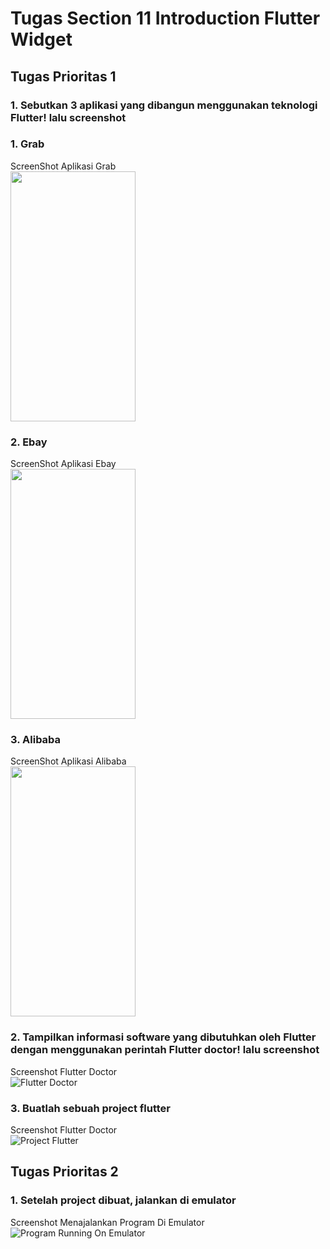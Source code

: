 # Tugas Section 11 Introduction Flutter Widget

## Tugas Prioritas 1

### 1. Sebutkan 3 aplikasi yang dibangun menggunakan teknologi Flutter! lalu screenshot
### 1. Grab
ScreenShot Aplikasi Grab <br>
<img src="https://www.linkpicture.com/q/grab.jpg" width="200" height="400" />

### 2. Ebay<br>
ScreenShot Aplikasi Ebay <br>
<img src="https://www.linkpicture.com/q/ebay.jpg" width="200" height="400" />

### 3. Alibaba
ScreenShot Aplikasi Alibaba <br>
<img src="https://www.linkpicture.com/q/alibaba.jpg" width="200" height="400" />

### 2. Tampilkan informasi software yang dibutuhkan oleh Flutter dengan menggunakan perintah Flutter doctor! lalu screenshot
Screenshot Flutter Doctor <br>
![Flutter Doctor](https://www.linkpicture.com/q/image_2023-03-09_222853590.png)<br>

### 3. Buatlah sebuah project flutter
Screenshot Flutter Doctor <br>
![Project Flutter](https://www.linkpicture.com/q/image_2023-03-09_222546630.png)<br>

## Tugas Prioritas 2

### 1. Setelah project dibuat, jalankan di emulator 

Screenshot Menajalankan Program Di Emulator
![Program Running On Emulator](https://www.linkpicture.com/q/image_2023-03-09_223702484.png)<br>
